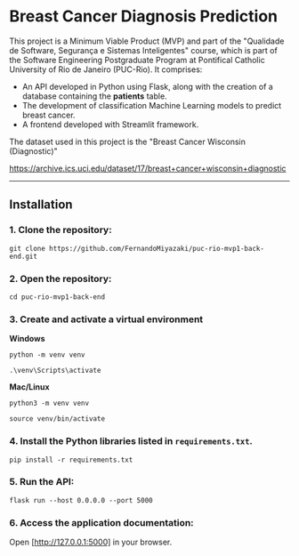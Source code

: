 # Breast Cancer Diagnosis Prediction

This project is a Minimum Viable Product (MVP) and part of the "Qualidade de Software, Segurança e Sistemas Inteligentes" course, which is part of the Software Engineering Postgraduate Program at Pontifical Catholic University of Rio de Janeiro (PUC-Rio). It comprises:

- An API developed in Python using Flask, along with the creation of a database containing the **patients** table.
- The development of classification Machine Learning models to predict breast cancer.
- A frontend developed with Streamlit framework.

The dataset used in this project is the "Breast Cancer Wisconsin (Diagnostic)"

https://archive.ics.uci.edu/dataset/17/breast+cancer+wisconsin+diagnostic

---
## Installation

### 1. Clone the repository:

```
git clone https://github.com/FernandoMiyazaki/puc-rio-mvp1-back-end.git
```

### 2. Open the repository:

```
cd puc-rio-mvp1-back-end
```

### 3. Create and activate a virtual environment

**Windows**

```
python -m venv venv
```
```
.\venv\Scripts\activate
```

**Mac/Linux**

```
python3 -m venv venv
```
```
source venv/bin/activate
```

### 4. Install the Python libraries listed in `requirements.txt`.

```
pip install -r requirements.txt
```

### 5. Run the API:

```
flask run --host 0.0.0.0 --port 5000
```

### 6. Access the application documentation:

Open [http://127.0.0.1:5000] in your browser.